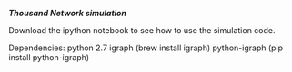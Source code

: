 ***Thousand Network simulation***

Download the ipython notebook to see how to use the simulation code. 

Dependencies:
python 2.7
igraph (brew install igraph)
python-igraph (pip install python-igraph)



